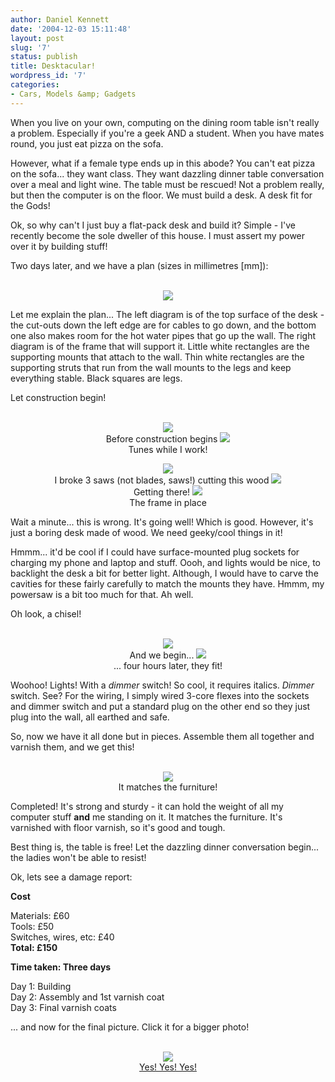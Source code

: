 ```yaml
---
author: Daniel Kennett
date: '2004-12-03 15:11:48'
layout: post
slug: '7'
status: publish
title: Desktacular!
wordpress_id: '7'
categories:
- Cars, Models &amp; Gadgets
---
```


When you live on your own, computing on the dining room table isn't really a problem. Especially if you're a geek AND a student. When you have mates round, you just eat pizza on the sofa. 

However, what if a female type ends up in this abode? You can't eat pizza on the sofa... they want class. They want dazzling dinner table conversation over a meal and light wine. The table must be rescued! Not a problem really, but then the computer is on the floor. We must build a desk. A desk fit for the Gods!

Ok, so why can't I just buy a flat-pack desk and build it? Simple - I've recently become the sole dweller of this house. I must assert my power over it by building stuff! 

Two days later, and we have a plan (sizes in millimetres [mm]):<br />&nbsp;

<center><img src="http://ikennd.ac/pictures/desk/plan.png"/></center>

Let me explain the plan... The left diagram is of the top surface of the desk - the cut-outs down the left edge are for cables to go down, and the bottom one also makes room for the hot water pipes that go up the wall. The right diagram is of the frame that will support it. Little white rectangles are the supporting mounts that attach to the wall. Thin white rectangles are the supporting struts that run from the wall mounts to the legs and keep everything stable. Black squares are legs. 

Let construction begin!<br /> &nbsp;

<center>

<img src="http://ikennd.ac/pictures/desk/before.jpg"/><br />Before construction begins
<img src="http://ikennd.ac/pictures/desk/tunes.jpg"/><br />Tunes while I work!



<img src="http://ikennd.ac/pictures/desk/cutting.jpg"/><br />I broke 3 saws (not blades, saws!) cutting this wood
<img src="http://ikennd.ac/pictures/desk/gettingthere.jpg"/><br />Getting there!
<img src="http://ikennd.ac/pictures/desk/frame.jpg"/><br />The frame in place</center>

Wait a minute... this is wrong. It's going well! Which is good. However, it's just a boring desk made of wood. We need geeky/cool things in it! 

Hmmm... it'd be cool if I could have surface-mounted plug sockets for charging my phone and laptop and stuff. Oooh, and lights would be nice, to backlight the desk a bit for better light. Although, I would have to carve the cavities for these fairly carefully to match the mounts they have. Hmmm, my powersaw is a bit too much for that. Ah well.

Oh look, a chisel!<br />&nbsp;
<center>
<img src="http://ikennd.ac/pictures/desk/chiselingstarts.jpg"/><br />And we begin... 
<img src="http://ikennd.ac/pictures/desk/chiselingdone.jpg"/><br />... four hours later, they fit!</center>

Woohoo! Lights! With a <i>dimmer</i> switch! So cool, it requires italics. <i>Dimmer</i> switch. See? For the wiring, I simply wired 3-core flexes into the sockets and dimmer switch and put a standard plug on the other end so they just plug into the wall, all earthed and safe.

So, now we have it all done but in pieces. Assemble them all together and varnish them, and we get this!<br />&nbsp;

<center><img src="http://ikennd.ac/pictures/desk/varnished.jpg"/><br />It matches the furniture!</center>

Completed! It's strong and sturdy - it can hold the weight of all my computer stuff <b>and</b> me standing on it. It matches the furniture. It's varnished with floor varnish, so it's good and tough. 

Best thing is, the table is free! Let the dazzling dinner conversation begin... the ladies won't be able to resist!  

Ok, lets see a damage report:

<b>Cost</b>

Materials: £60  
Tools: £50  
Switches, wires, etc: £40  
<b>Total: £150

Time taken: Three days</b>

Day 1: Building  
Day 2: Assembly and 1st varnish coat  
Day 3: Final varnish coats  

... and now for the final picture. Click it for a bigger photo!<br />&nbsp;

<center><a href="http://ikennd.ac/pictures/desk/finished.jpg"><img border="0" src="http://ikennd.ac/pictures/desk/finished_small.jpg"/><br />Yes! Yes! Yes!</a></center>